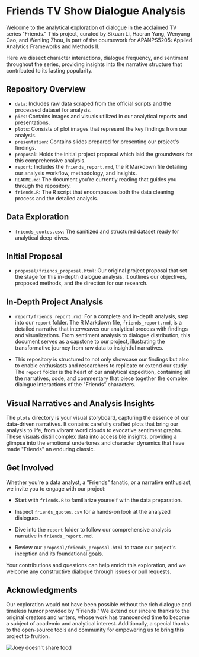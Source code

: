 # Friends TV Show Dialogue Analysis

Welcome to the analytical exploration of dialogue in the acclaimed TV series "Friends." This project, curated by Sixuan Li, Haoran Yang, Wenyang Cao, and Wenling Zhou, is part of the coursework for APANPS5205: Applied Analytics Frameworks and Methods II.

Here we dissect character interactions, dialogue frequency, and sentiment throughout the series, providing insights into the narrative structure that contributed to its lasting popularity.

## Repository Overview

-   `data`: Includes raw data scraped from the official scripts and the processed dataset for analysis.
-   `pics`: Contains images and visuals utilized in our analytical reports and presentations.
-   `plots`: Consists of plot images that represent the key findings from our analysis.
-   `presentation`: Contains slides prepared for presenting our project's findings.
-   `proposal`: Holds the initial project proposal which laid the groundwork for this comprehensive analysis.
-   `report`: Includes the `friends_report.rmd`, the R Markdown file detailing our analysis workflow, methodology, and insights.
-   `README.md`: The document you're currently reading that guides you through the repository.
-   `friends.R`: The R script that encompasses both the data cleaning process and the detailed analysis.

## Data Exploration

-   `friends_quotes.csv`: The sanitized and structured dataset ready for analytical deep-dives.

## Initial Proposal

-   `proposal/friends_proposal.html`: Our original project proposal that set the stage for this in-depth dialogue analysis. It outlines our objectives, proposed methods, and the direction for our research.

## In-Depth Project Analysis

-   `report/friends_report.rmd`: For a complete and in-depth analysis, step into our `report` folder. The R Markdown file, `friends_report.rmd`, is a detailed narrative that interweaves our analytical process with findings and visualizations. From sentiment analysis to dialogue distribution, this document serves as a capstone to our project, illustrating the transformative journey from raw data to insightful narratives.

-   This repository is structured to not only showcase our findings but also to enable enthusiasts and researchers to replicate or extend our study. The `report` folder is the heart of our analytical expedition, containing all the narratives, code, and commentary that piece together the complex dialogue interactions of the "Friends" characters.

## Visual Narratives and Analysis Insights

The `plots` directory is your visual storyboard, capturing the essence of our data-driven narratives. It contains carefully crafted plots that bring our analysis to life, from vibrant word clouds to evocative sentiment graphs. These visuals distill complex data into accessible insights, providing a glimpse into the emotional undertones and character dynamics that have made "Friends" an enduring classic.

## Get Involved

Whether you're a data analyst, a "Friends" fanatic, or a narrative enthusiast, we invite you to engage with our project:

-   Start with `friends.R` to familiarize yourself with the data preparation.

-   Inspect `friends_quotes.csv` for a hands-on look at the analyzed dialogues.

-   Dive into the `report` folder to follow our comprehensive analysis narrative in `friends_report.rmd`.

-   Review our `proposal/friends_proposal.html` to trace our project's inception and its foundational goals.

Your contributions and questions can help enrich this exploration, and we welcome any constructive dialogue through issues or pull requests.

## Acknowledgments

Our exploration would not have been possible without the rich dialogue and timeless humor provided by "Friends." We extend our sincere thanks to the original creators and writers, whose work has transcended time to become a subject of academic and analytical interest. Additionally, a special thanks to the open-source tools and community for empowering us to bring this project to fruition.

![Joey doesn't share food](https://media.giphy.com/media/xUOxf9EI2iTP9tl9Yc/giphy.gif)

